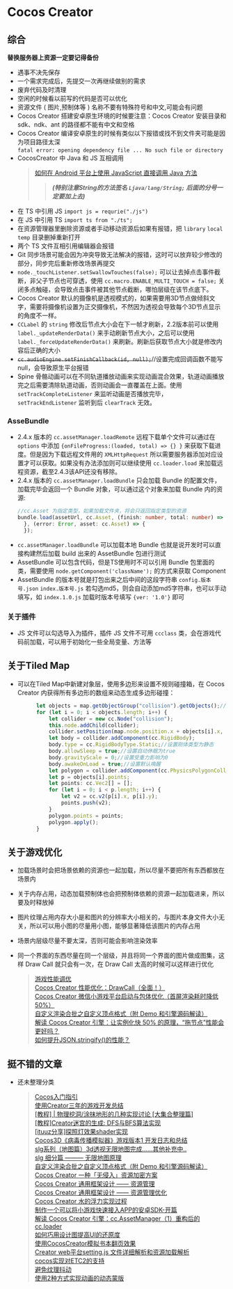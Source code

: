 # Cocos Creator

## 综合
**替换服务器上资源一定要记得备份**
* 遇事不决先保存
* 一个需求完成后，先提交一次再继续做别的需求
* 废弃代码及时清理
* 空闲的时候看以前写的代码是否可以优化  
* 资源文件 ( 图片,预制体等 ) 名称不要有特殊符号和中文,可能会有问题  
* Cocos Creator 搭建安卓原生环境的时候要注意：Cocos Creator 安装目录和 sdk、ndk、ant 的路径都不能有中文和空格  
* Cocos Creator 编译安卓原生的时候有类似以下报错或找不到文件夹可能是因为项目路径太深  
    `fatal error: opening dependency file ... No such file or directory`
* CocosCreator 中 Java 和 JS 互相调用  
  > [如何在 Android 平台上使用 JavaScript 直接调用 Java 方法](https://docs.cocos.com/creator/manual/zh/advanced-topics/java-reflection.html?h=java)  
  >> _**\(特别注意String的方法签名 `Ljava/lang/String;` 后面的分号一定要加上去\)**_  
* 在 TS 中引用 JS `import js = requrie("./js")`
* 在 JS 中引用 TS `import ts from "./ts";`
* 在资源管理器里删除资源或者手动移动资源后如果有报错，把 `library` `local` `temp` 目录删掉重新打开
* 两个 TS 文件互相引用编辑器会报错
* Git 同步场景可能会因为冲突导致无法解决的报错，这时可以放弃较少修改的部分，同步完后重新修改场景再提交
* `node._touchListener.setSwallowTouches(false);` 可以让去掉点击事件截断，非父子节点也可穿透，使用 `cc.macro.ENABLE_MULTI_TOUCH = false;` 关闭多点触碰，会导致点击事件被其他节点截断，哪怕层级在该节点底下。
* Cocos Creator 默认的摄像机是透视模式的，如果需要用3D节点做倾斜文字，需要将摄像机设置为正交摄像机，不然因为透视会导致每个3D节点显示的角度不一样。
* `CCLabel` 的 `string` 修改后节点大小会在下一帧才刷新，2.2版本前可以使用 `label._updateRenderData()` 来手动刷新节点大小，之后可以使用 `label._forceUpdateRenderData()` 来刷新。刷新后获取节点大小就是修改内容后正确的大小
* ~~`cc.audioEngine.setFinishCallback(id, null);`~~//设置完成回调函数不能写null，会导致原生平台报错
* Spine 骨骼动画可以在不同轨道播放动画来实现动画混合效果，轨道动画播放完之后需要清除轨道动画，否则动画会一直覆盖在上面。使用 `setTrackCompleteListener` 来监听动画是否播放完毕， `setTrackEndListener` 监听到后 `clearTrack` 无效。

### AsseBundle
* 2.4.x 版本的 `cc.assetManager.loadRemote` 远程下载单个文件可以通过在 `options` 中添加 `{onFileProgress:(loaded, total) => {} }` 来获取下载进度。但是因为下载远程文件用的 `XMLHttpRequest` 所以需要服务器添加对应设置才可以获取。如果没有办法添加则可以继续使用 `cc.loader.load` 来加载远程资源，截至2.4.3该API还没有移除。  
* 2.4.x 版本的 `cc.assetManager.loadBundle` 只会加载 Bundle 的配置文件，加载完毕会返回一个 Bundle 对象，可以通过这个对象来加载 Bundle 内的资源:
  ```ts
  //cc.Asset 为指定类型，如果加载文件夹，将会只返回指定类型的资源
  bundle.load(assetUrl, cc.Asset, (finish: number, total: number) => {
    }, (error: Error, asset: cc.Asset) => {
    });
  ```
* `cc.assetManager.loadBundle` 可以加载本地 Bundle 也就是说开发时可以直接构建然后加载 build 出来的 AssetBundle 包进行测试
* AssetBundle 可以包含代码，但是TS使用时不可以引用 Bundle 包里面的类，需要使用 `node.getComponent('className');` 的方式来获取 Component
* AssetBundle 的版本号就是打包出来之后中间的这段字符串 `config.版本号.json` `index.版本号.js` 若勾选md5，则会自动添加md5字符串，也可以手动填写，如 `index.1.0.js` 加载时版本号填写 `{ver: '1.0'}` 即可  

### 关于插件

* JS 文件可以勾选导入为插件，插件 JS 文件不可用 `ccclass` 类，会在游戏代码前加载，可以用于初始化一些全局变量、方法等

## 关于Tiled Map

* 可以在Tiled Map中新建对象层，使用多边形来设置不规则碰撞箱，在 Cocos Creator 内获得所有多边形的数组来动态生成多边形碰撞：  
  ```ts
        let objects = map.getObjectGroup("collision").getObjects();//获取对象层内所有对象
        for (let i = 0; i < objects.length; i++) {
            let collider = new cc.Node("collision");
            this.node.addChild(collider);
            collider.setPosition(map.node.position.x + objects[i].x, map.node.position.y + objects[i].y);
            let body = collider.addComponent(cc.RigidBody);
            body.type = cc.RigidBodyType.Static;//设置刚体类型为静态
            body.allowSleep = true;//设置自动休眠为true
            body.gravityScale = 0;//设置受重力影响为0
            body.awakeOnLoad = true;//设置默认唤醒
            let polygon = collider.addComponent(cc.PhysicsPolygonCollider);
            let p = objects[i].points;
            let points: cc.Vec2[] = [];
            for (let i = 0; i < p.length; i++) {
                let v2 = cc.v2(p[i].x, p[i].y);
                points.push(v2);
            }
            polygon.points = points;
            polygon.apply();
        }
  ```
## 关于游戏优化

* 加载场景时会把场景依赖的资源也一起加载，所以尽量不要把所有东西都放在场景内
* 关于内存占用，动态加载预制体也会把预制体依赖的资源一起加载进来，所以要及时释放掉
* 图片纹理占用内存大小是和图片的分辨率大小相关的，与图片本身文件大小无关，所以可以用小图的尽量用小图，能够显著降低该图片的内存占用
* 场景内层级尽量不要太深，否则可能会影响渲染效率
* 同一个界面的东西尽量在同一个层级，并且将同一个界面的图片做成图集，这样 Draw Call 就只会有一次，在 Draw Call 太高的时候可以这样进行优化

  > [游戏性能调优](https://forum.cocos.org/t/topic/95040)  
  > [Cocos Creator 性能优化：DrawCall（全面！）](https://forum.cocos.org/t/cocos-creator-drawcall/95043)  
  > [Cocos Creator 微信小游戏平台启动与包体优化（首屏渲染耗时降低 50%）](https://forum.cocos.org/t/cocos-creator-50/94999)  
  > [自定义渲染合批之自定义顶点格式（附 Demo 和引擎源码解读）](https://forum.cocos.org/t/demo/95087)  
  > [解读 Cocos Creator 引擎：让实例化快 50% 的原理，“拖节点”性能会更好吗？](https://forum.cocos.org/t/cocos-creator-50/92957)  
  > [如何提升JSON.stringify\(\)的性能？](https://segmentfault.com/a/1190000019400854)

## 挺不错的文章

* 还未整理分类

  > [Cocos入门指引](https://forum.cocos.org/t/cocos/94728)  
  > [使用Creator三年的游戏开发总结](https://forum.cocos.org/t/creator/94747)  
  > [\[教程\] \| 物理挖洞/涂抹地形的几种实现讨论 \[大集合整理篇\]](https://forum.cocos.org/t/topic/91985)  
  > [\[教程\]Creator迷宫的生成: DFS与BFS算法实现](https://forum.cocos.org/t/creator-dfs-bfs/93906)  
  > [\[ituuz分享\]探照灯效果shader实现](https://forum.cocos.org/t/ituuz-shader/94180)  
  > [Cocos3D《病毒传播模拟器》游戏版本1 开发日志和总结](https://forum.cocos.org/t/cocos3d-1/94592)  
  > [slg系列（地图篇）3d透视无限地图完成……其他补充中..](https://forum.cocos.org/t/slg-3d/95028)  
  > [slg 细分篇 ——— 无限地图原理](https://forum.cocos.org/t/slg/95269)  
  > [自定义渲染合批之自定义顶点格式（附 Demo 和引擎源码解读）](https://forum.cocos.org/t/demo/95087)  
  > [Cocos Creator 一种「无侵入」资源加密方案](https://forum.cocos.org/t/cocos-creator/95492)  
  > [Cocos Creator 通用框架设计 —— 资源管理](https://forum.cocos.org/t/cocos-creator/84793)  
  > [Cocos Creator 通用框架设计 —— 资源管理优化](https://forum.cocos.org/t/cocos-creator/93517)  
  > [Cocos Creator 水的浮力实现过程](https://forum.cocos.org/t/cocos-creator/96116)  
  > [制作一个可以将小游戏快速接入APP的安卓SDK-开篇](https://forum.cocos.org/t/app-sdk/95810)  
  > [解读 Cocos Creator 引擎：cc.AssetManager（1）重构后的 cc.loader](https://forum.cocos.org/t/cocos-creator-cc-assetmanager-1-cc-loader/92319)  
  > [如何巧用设计图提高UI的还原度](https://forum.cocos.org/t/ui/96354)  
  > [使用CocosCreator模拟书本翻页效果](https://forum.cocos.org/t/cocoscreator/96358)  
  > [Creator web平台setting.js 文件详细解析和资源加载解析](https://forum.cocos.org/t/creator-web-setting-js/78669)  
  > [cocos实现对ETC2的支持](https://forum.cocos.org/t/cocos-etc2/49061)  
  > [避免纹理抖动](https://forum.cocos.org/t/topic/91307/7)  
  > [使用2种方式实现动画的动态蒙版](https://forum.cocos.org/t/topic/96372)